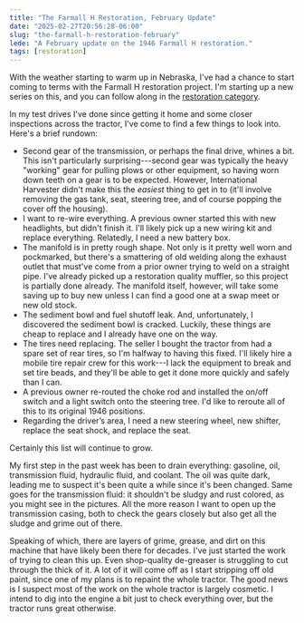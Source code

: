 ```yaml
---
title: "The Farmall H Restoration, February Update"
date: "2025-02-27T20:56:28-06:00"
slug: "the-farmall-h-restoration-february"
lede: "A February update on the 1946 Farmall H restoration."
tags: [restoration]
---
```


With the weather starting to warm up in Nebraska, I've had a chance to start coming to terms with the Farmall H restoration project. I'm starting up a new series on this, and you can follow along in the [restoration category](https://writing.jasonheppler.org/categories/restoration/).

In my test drives I've done since getting it home and some closer inspections across the tractor, I've come to find a few things to look into. Here's a brief rundown:

- Second gear of the transmission, or perhaps the final drive, whines a bit. This isn't particularly surprising---second gear was typically the heavy "working" gear for pulling plows or other equipment, so having worn down teeth on a gear is to be expected. However, International Harvester didn't make this the *easiest* thing to get in to (it'll involve removing the gas tank, seat, steering tree, and of course popping the cover off the housing). 
- I want to re-wire everything. A previous owner started this with new headlights, but didn't finish it. I'll likely pick up a new wiring kit and replace everything. Relatedly, I need a new battery box.
- The manifold is in pretty rough shape. Not only is it pretty well worn and pockmarked, but there's a smattering of old welding along the exhaust outlet that must've come from a prior owner trying to weld on a straight pipe. I've already picked up a restoration quality muffler, so this project is partially done already. The manifold itself, however, will take some saving up to buy new unless I can find a good one at a swap meet or new old stock.
- The sediment bowl and fuel shutoff leak. And, unfortunately, I discovered the sediment bowl is cracked. Luckily, these things are cheap to replace and I already have one on the way. 
- The tires need replacing. The seller I bought the tractor from had a spare set of rear tires, so I'm halfway to having this fixed. I'll likely hire a mobile tire repair crew for this work---I lack the equipment to break and set tire beads, and they'll be able to get it done more quickly and safely than I can. 
- A previous owner re-routed the choke rod and installed the on/off switch and a light switch onto the steering tree. I'd like to reroute all of this to its original 1946 positions.
- Regarding the driver’s area, I need a new steering wheel, new shifter, replace the seat shock, and replace the seat. 

Certainly this list will continue to grow.

My first step in the past week has been to drain everything: gasoline, oil, transmission fluid, hydraulic fluid, and coolant. The oil was quite dark, leading me to suspect it's been quite a while since it's been changed. Same goes for the transmission fluid: it shouldn't be sludgy and rust colored, as you might see in the pictures. All the more reason I want to open up the transmission casing, both to check the gears closely but also get all the sludge and grime out of there. 

Speaking of which, there are layers of grime, grease, and dirt on this machine that have likely been there for decades. I've just started the work of trying to clean this up. Even shop-quality de-greaser is struggling to cut through the thick of it. A lot of it will come off as I start stripping off old paint, since one of my plans is to repaint the whole tractor. The good news is I suspect most of the work on the whole tractor is largely cosmetic. I intend to dig into the engine a bit just to check everything over, but the tractor runs great otherwise. 

